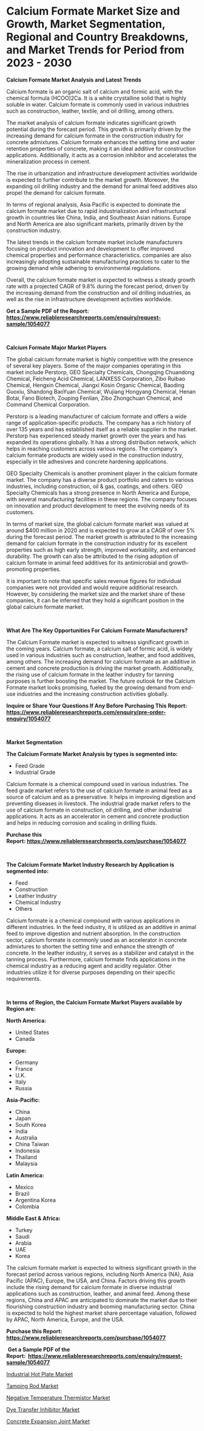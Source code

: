 <p><h1>Calcium Formate Market Size and Growth, Market Segmentation, Regional and Country Breakdowns, and Market Trends for Period from 2023 -  2030</h1></p><p><strong>Calcium Formate Market Analysis and Latest Trends</strong></p>
<p><p>Calcium formate is an organic salt of calcium and formic acid, with the chemical formula (HCOO)2Ca. It is a white crystalline solid that is highly soluble in water. Calcium formate is commonly used in various industries such as construction, leather, textile, and oil drilling, among others.</p><p>The market analysis of calcium formate indicates significant growth potential during the forecast period. This growth is primarily driven by the increasing demand for calcium formate in the construction industry for concrete admixtures. Calcium formate enhances the setting time and water retention properties of concrete, making it an ideal additive for construction applications. Additionally, it acts as a corrosion inhibitor and accelerates the mineralization process in cement.</p><p>The rise in urbanization and infrastructure development activities worldwide is expected to further contribute to the market growth. Moreover, the expanding oil drilling industry and the demand for animal feed additives also propel the demand for calcium formate.</p><p>In terms of regional analysis, Asia Pacific is expected to dominate the calcium formate market due to rapid industrialization and infrastructural growth in countries like China, India, and Southeast Asian nations. Europe and North America are also significant markets, primarily driven by the construction industry.</p><p>The latest trends in the calcium formate market include manufacturers focusing on product innovation and development to offer improved chemical properties and performance characteristics. companies are also increasingly adopting sustainable manufacturing practices to cater to the growing demand while adhering to environmental regulations.</p><p>Overall, the calcium formate market is expected to witness a steady growth rate with a projected CAGR of 9.8% during the forecast period, driven by the increasing demand from the construction and oil drilling industries, as well as the rise in infrastructure development activities worldwide.</p></p>
<p><strong>Get a Sample PDF of the Report:&nbsp; <a href="https://www.reliableresearchreports.com/enquiry/request-sample/1054077">https://www.reliableresearchreports.com/enquiry/request-sample/1054077</a></strong></p>
<p>&nbsp;</p>
<p><strong>Calcium Formate Major Market Players</strong></p>
<p><p>The global calcium formate market is highly competitive with the presence of several key players. Some of the major companies operating in this market include Perstorp, GEO Specialty Chemicals, Chongqing Chuandong Chemical, Feicheng Acid Chemical, LANXESS Corporation, Zibo Ruibao Chemical, Hengxin Chemical, Jiangxi Kosin Organic Chemical, Baoding Guoxiu, Shandong BaoYuan Chemical, Wujiang Hongyang Chemical, Henan Botai, Fano Biotech, Zouping Fenlian, Zibo Zhongchuan Chemical, and Command Chemical Corporation.</p><p>Perstorp is a leading manufacturer of calcium formate and offers a wide range of application-specific products. The company has a rich history of over 135 years and has established itself as a reliable supplier in the market. Perstorp has experienced steady market growth over the years and has expanded its operations globally. It has a strong distribution network, which helps in reaching customers across various regions. The company's calcium formate products are widely used in the construction industry, especially in tile adhesives and concrete hardening applications.</p><p>GEO Specialty Chemicals is another prominent player in the calcium formate market. The company has a diverse product portfolio and caters to various industries, including construction, oil & gas, coatings, and others. GEO Specialty Chemicals has a strong presence in North America and Europe, with several manufacturing facilities in these regions. The company focuses on innovation and product development to meet the evolving needs of its customers.</p><p>In terms of market size, the global calcium formate market was valued at around $400 million in 2020 and is expected to grow at a CAGR of over 5% during the forecast period. The market growth is attributed to the increasing demand for calcium formate in the construction industry for its excellent properties such as high early strength, improved workability, and enhanced durability. The growth can also be attributed to the rising adoption of calcium formate in animal feed additives for its antimicrobial and growth-promoting properties.</p><p>It is important to note that specific sales revenue figures for individual companies were not provided and would require additional research. However, by considering the market size and the market share of these companies, it can be inferred that they hold a significant position in the global calcium formate market.</p></p>
<p>&nbsp;</p>
<p><strong>What Are The Key Opportunities For Calcium Formate Manufacturers?</strong></p>
<p><p>The Calcium Formate market is expected to witness significant growth in the coming years. Calcium formate, a calcium salt of formic acid, is widely used in various industries such as construction, leather, and food additives, among others. The increasing demand for calcium formate as an additive in cement and concrete production is driving the market growth. Additionally, the rising use of calcium formate in the leather industry for tanning purposes is further boosting the market. The future outlook for the Calcium Formate market looks promising, fueled by the growing demand from end-use industries and the increasing construction activities globally.</p></p>
<p><strong>Inquire or Share Your Questions If Any Before Purchasing This Report: <a href="https://www.reliableresearchreports.com/enquiry/pre-order-enquiry/1054077">https://www.reliableresearchreports.com/enquiry/pre-order-enquiry/1054077</a></strong></p>
<p>&nbsp;</p>
<p><strong>Market Segmentation</strong></p>
<p><strong>The Calcium Formate Market Analysis by types is segmented into:</strong></p>
<p><ul><li>Feed Grade</li><li>Industrial Grade</li></ul></p>
<p><p>Calcium formate is a chemical compound used in various industries. The feed grade market refers to the use of calcium formate in animal feed as a source of calcium and as a preservative. It helps in improving digestion and preventing diseases in livestock. The industrial grade market refers to the use of calcium formate in construction, oil drilling, and other industrial applications. It acts as an accelerator in cement and concrete production and helps in reducing corrosion and scaling in drilling fluids.</p></p>
<p><strong>Purchase this Report:&nbsp;<a href="https://www.reliableresearchreports.com/purchase/1054077">https://www.reliableresearchreports.com/purchase/1054077</a></strong></p>
<p>&nbsp;</p>
<p><strong>The Calcium Formate Market Industry Research by Application is segmented into:</strong></p>
<p><ul><li>Feed</li><li>Construction</li><li>Leather Industry</li><li>Chemical Industry</li><li>Others</li></ul></p>
<p><p>Calcium formate is a chemical compound with various applications in different industries. In the feed industry, it is utilized as an additive in animal feed to improve digestion and nutrient absorption. In the construction sector, calcium formate is commonly used as an accelerator in concrete admixtures to shorten the setting time and enhance the strength of concrete. In the leather industry, it serves as a stabilizer and catalyst in the tanning process. Furthermore, calcium formate finds applications in the chemical industry as a reducing agent and acidity regulator. Other industries utilize it for diverse purposes depending on their specific requirements.</p></p>
<p>&nbsp;</p>
<p><strong>In terms of Region, the Calcium Formate Market Players available by Region are:</strong></p>
<p>
    <p> <strong> North America: </strong>
        <ul>
            <li>United States</li>
            <li>Canada</li>
        </ul>
        </p> 
    <p> <strong> Europe: </strong>
        <ul>
            <li>Germany</li>
            <li>France</li>
            <li>U.K.</li>
            <li>Italy</li>
            <li>Russia</li>
        </ul>
        </p> 
    <p> <strong> Asia-Pacific: </strong>
        <ul>
            <li>China</li>
            <li>Japan</li>
            <li>South Korea</li>
            <li>India</li>
            <li>Australia</li>
            <li>China Taiwan</li>
            <li>Indonesia</li>
            <li>Thailand</li>
            <li>Malaysia</li>
        </ul>
        </p> 
    <p> <strong> Latin America: </strong>
        <ul>
            <li>Mexico</li>
            <li>Brazil</li>
            <li>Argentina Korea</li>
            <li>Colombia</li>
        </ul>
        </p> 
    <p> <strong> Middle East & Africa: </strong>
        <ul>
            <li>Turkey</li>
            <li>Saudi</li>
            <li>Arabia</li>
            <li>UAE</li>
            <li>Korea</li>
        </ul>
    </p>
    </p>
<p><p>The calcium formate market is expected to witness significant growth in the forecast period across various regions, including North America (NA), Asia Pacific (APAC), Europe, the USA, and China. Factors driving this growth include the rising demand for calcium formate in diverse industrial applications such as construction, leather, and animal feed. Among these regions, China and APAC are anticipated to dominate the market due to their flourishing construction industry and booming manufacturing sector. China is expected to hold the highest market share percentage valuation, followed by APAC, North America, Europe, and the USA.</p></p>
<p><strong>Purchase this Report: <a href="https://www.reliableresearchreports.com/purchase/1054077">https://www.reliableresearchreports.com/purchase/1054077</a></strong></p>
<p>&nbsp;<strong>Get a Sample PDF of the Report:&nbsp;&nbsp;<a href="https://www.reliableresearchreports.com/enquiry/request-sample/1054077">https://www.reliableresearchreports.com/enquiry/request-sample/1054077</a></strong></p>
<p><strong></strong></p>
<p><p><a href="https://medium.com/@russpollich/analyzing-industrial-hot-plate-market-global-industry-perspective-and-forecast-2023-to-2030-00bba9971290">Industrial Hot Plate Market</a></p><p><a href="https://medium.com/@siennaferry2023/tamping-rod-market-trends-and-market-analysis-forecasted-for-period-2023-2030-31407dd35e53">Tamping Rod Market</a></p><p><a href="https://medium.com/@winonaboehm2023/negative-temperature-thermistor-market-insights-into-market-cagr-market-trends-and-growth-498db2943478">Negative Temperature Thermistor Market</a></p><p><a href="https://github.com/Chiragrp26/Market-Research-Report-List-1/blob/main/dye-transfer-inhibitor-market.md">Dye Transfer Inhibitor Market</a></p><p><a href="https://github.com/santosh758595/Market-Research-Report-List-1/blob/main/concrete-expansion-joint-market.md">Concrete Expansion Joint Market</a></p></p>